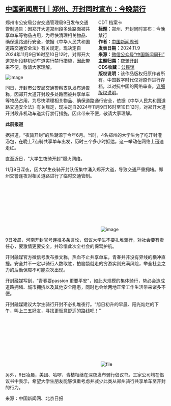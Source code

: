 <!--1731166304000-->
[中国新闻周刊｜郑州、开封同时宣布：今晚禁行](https://chinadigitaltimes.net/chinese/712923.html)
------

<div style="width:42%;float:right;padding-left:20px;"><div class="su-spoiler su-spoiler-style-fancy su-spoiler-icon-chevron-circle su-spoiler-closed" data-scroll-offset="0" data-anchor-in-url="no"><div class="su-spoiler-title" tabindex="0" role="button"><span class="su-spoiler-icon"></span>CDT 档案卡</div><div class="su-spoiler-content su-u-clearfix su-u-trim"><strong>标题：</strong>郑州、开封同时宣布：今晚禁行<br><strong>作者：</strong><a href="https://chinadigitaltimes.net/space/中国新闻周刊" target="_blank">中国新闻周刊</a><br><strong>发表日期：</strong>2024.11.9<br><strong>来源：</strong><a href="https://archive.ph/?url=https://mp.weixin.qq.com/s/gHn4Op8p6D-PFsUmqJ7G7Q" target="_blank">微信公众号“中国新闻周刊”</a><br><strong>主题归类：</strong><a href="https://chinadigitaltimes.net/space/夜骑开封" target="_blank">夜骑开封</a><br><strong>CDS收藏：</strong><a href="https://chinadigitaltimes.net/space/%E5%85%AC%E6%B0%91%E9%A6%86" target="_blank" rel="noopener">公民馆</a><br><strong>版权说明：</strong>该作品版权归原作者所有。中国数字时代仅对原作进行存档，以对抗中国的网络审查。<a href="https://chinadigitaltimes.net/chinese/copyright">详细版权说明</a>。</div></div></div><p>郑州市公安局公安交通管理局9日发布交通管制通告：因郑开大道郑州段多处路面被共享单车等物品占用，为尽快清理相关物品、确保道路通行安全，依据《中华人民共和国道路交通安全法》有关规定，现决定自2024年11月9日16时至10日12时，对郑开大道郑州段非机动车道实行禁行措施，因此带来不便，敬请大家理解。</p><p><img decoding="async" src="https://chinadigitaltimes.net/chinese/files/2024/11/post-712923-672f8060eae08.png" alt="image"></p><p>同日，开封市公安局交通警察支队发布通告称，因郑开大道开封段多处路面被共享单车等物品占用，为尽快清理相关物品、确保道路通行安全，依据《中华人民共和国道路交通安全法》有关规定，现决定自2024年11月9日16时至10日12时，对郑开大道开封段非机动车道实行禁行措施，因此带来不便，敬请大家理解。</p><p><strong>此前报道</strong></p><p>据报道，“夜骑开封”的热潮源于今年6月。当时，4名郑州的大学生为了吃开封灌汤包，在晚上7点骑共享单车出发，历时三个多小时抵达。这一举动在网络上迅速走红。</p><p>直至近日，“大学生夜骑开封”爆火网络。</p><p>11月8日深夜，因大学生夜骑开封队伍集中涌入郑开大道，导致交通严重拥堵。郑州交警连夜对相关道路进行了临时交通管制。</p><p><img decoding="async" src="data:image/svg+xml,%3Csvg%20xmlns='http://www.w3.org/2000/svg'%20viewBox='0%200%200%200'%3E%3C/svg%3E" alt="image" data-lazy-src="https://chinadigitaltimes.net/chinese/files/2024/11/post-712923-672f8060f3da4."><noscript><img decoding="async" src="https://chinadigitaltimes.net/chinese/files/2024/11/post-712923-672f8060f3da4." alt="image"></noscript></p><p>9日凌晨，河南开封官号连推多条言论，倡议大学生不要扎堆骑行，对社会要有责任心，要激情更要安全，并珍惜此次全社会的保驾护航。</p><p>开封融媒官方微信号发布推文称，热血不止共享单车，青春并非没有界线的横冲直撞。安全并不一定以骑行人数取胜，拍脑袋就走的穷游实则充满风险，举全社会之力的后勤保障不可能次次出现。</p><p>开封融媒写到，“青春要passion 更要平安”，如此大规模的集体骑行，势必会造成道路拥堵、城市拥挤以及其他安全隐患，同时也会给两地正常工作生活带来诸多不便。</p><p>开封融媒建议大学生骑行开封不必扎堆夜行。“旭日初升的早晨、阳光灿烂的下午，叫上三五好友，寻找更惬意舒适的路线吧！”</p><p><img decoding="async" src="data:image/svg+xml,%3Csvg%20xmlns='http://www.w3.org/2000/svg'%20viewBox='0%200%200%200'%3E%3C/svg%3E" alt="file" data-lazy-src="https://chinadigitaltimes.net/chinese/files/2024/11/image-1731165957183.png"><noscript><img decoding="async" src="https://chinadigitaltimes.net/chinese/files/2024/11/image-1731165957183.png" alt="file"></noscript></p><p>另外，9日凌晨，美团、哈啰、青桔相继在深夜发布骑行倡议书。三家公司均在倡议书中表示，希望大学生朋友能够慎重考虑并减少此类从郑州骑行共享单车至开封的行为。</p><p>来源：中国新闻网、北京日报</p><div class="addtoany_share_save_container addtoany_content addtoany_content_bottom"><div class="a2a_kit a2a_kit_size_32 addtoany_list" data-a2a-url="https://chinadigitaltimes.net/chinese/712923.html" data-a2a-title="中国新闻周刊｜郑州、开封同时宣布：今晚禁行"><a class="a2a_button_facebook" href="https://www.addtoany.com/add_to/facebook?linkurl=https%3A%2F%2Fchinadigitaltimes.net%2Fchinese%2F712923.html&amp;linkname=%E4%B8%AD%E5%9B%BD%E6%96%B0%E9%97%BB%E5%91%A8%E5%88%8A%EF%BD%9C%E9%83%91%E5%B7%9E%E3%80%81%E5%BC%80%E5%B0%81%E5%90%8C%E6%97%B6%E5%AE%A3%E5%B8%83%EF%BC%9A%E4%BB%8A%E6%99%9A%E7%A6%81%E8%A1%8C" title="Facebook" rel="nofollow noopener" target="_blank"></a><a class="a2a_button_twitter" href="https://www.addtoany.com/add_to/twitter?linkurl=https%3A%2F%2Fchinadigitaltimes.net%2Fchinese%2F712923.html&amp;linkname=%E4%B8%AD%E5%9B%BD%E6%96%B0%E9%97%BB%E5%91%A8%E5%88%8A%EF%BD%9C%E9%83%91%E5%B7%9E%E3%80%81%E5%BC%80%E5%B0%81%E5%90%8C%E6%97%B6%E5%AE%A3%E5%B8%83%EF%BC%9A%E4%BB%8A%E6%99%9A%E7%A6%81%E8%A1%8C" title="Twitter" rel="nofollow noopener" target="_blank"></a><a class="a2a_button_telegram" href="https://www.addtoany.com/add_to/telegram?linkurl=https%3A%2F%2Fchinadigitaltimes.net%2Fchinese%2F712923.html&amp;linkname=%E4%B8%AD%E5%9B%BD%E6%96%B0%E9%97%BB%E5%91%A8%E5%88%8A%EF%BD%9C%E9%83%91%E5%B7%9E%E3%80%81%E5%BC%80%E5%B0%81%E5%90%8C%E6%97%B6%E5%AE%A3%E5%B8%83%EF%BC%9A%E4%BB%8A%E6%99%9A%E7%A6%81%E8%A1%8C" title="Telegram" rel="nofollow noopener" target="_blank"></a><a class="a2a_button_reddit" href="https://www.addtoany.com/add_to/reddit?linkurl=https%3A%2F%2Fchinadigitaltimes.net%2Fchinese%2F712923.html&amp;linkname=%E4%B8%AD%E5%9B%BD%E6%96%B0%E9%97%BB%E5%91%A8%E5%88%8A%EF%BD%9C%E9%83%91%E5%B7%9E%E3%80%81%E5%BC%80%E5%B0%81%E5%90%8C%E6%97%B6%E5%AE%A3%E5%B8%83%EF%BC%9A%E4%BB%8A%E6%99%9A%E7%A6%81%E8%A1%8C" title="Reddit" rel="nofollow noopener" target="_blank"></a><a class="a2a_button_whatsapp" href="https://www.addtoany.com/add_to/whatsapp?linkurl=https%3A%2F%2Fchinadigitaltimes.net%2Fchinese%2F712923.html&amp;linkname=%E4%B8%AD%E5%9B%BD%E6%96%B0%E9%97%BB%E5%91%A8%E5%88%8A%EF%BD%9C%E9%83%91%E5%B7%9E%E3%80%81%E5%BC%80%E5%B0%81%E5%90%8C%E6%97%B6%E5%AE%A3%E5%B8%83%EF%BC%9A%E4%BB%8A%E6%99%9A%E7%A6%81%E8%A1%8C" title="WhatsApp" rel="nofollow noopener" target="_blank"></a><a class="a2a_button_email" href="https://www.addtoany.com/add_to/email?linkurl=https%3A%2F%2Fchinadigitaltimes.net%2Fchinese%2F712923.html&amp;linkname=%E4%B8%AD%E5%9B%BD%E6%96%B0%E9%97%BB%E5%91%A8%E5%88%8A%EF%BD%9C%E9%83%91%E5%B7%9E%E3%80%81%E5%BC%80%E5%B0%81%E5%90%8C%E6%97%B6%E5%AE%A3%E5%B8%83%EF%BC%9A%E4%BB%8A%E6%99%9A%E7%A6%81%E8%A1%8C" title="Email" rel="nofollow noopener" target="_blank"></a><a class="a2a_button_copy_link" href="https://www.addtoany.com/add_to/copy_link?linkurl=https%3A%2F%2Fchinadigitaltimes.net%2Fchinese%2F712923.html&amp;linkname=%E4%B8%AD%E5%9B%BD%E6%96%B0%E9%97%BB%E5%91%A8%E5%88%8A%EF%BD%9C%E9%83%91%E5%B7%9E%E3%80%81%E5%BC%80%E5%B0%81%E5%90%8C%E6%97%B6%E5%AE%A3%E5%B8%83%EF%BC%9A%E4%BB%8A%E6%99%9A%E7%A6%81%E8%A1%8C" title="Copy Link" rel="nofollow noopener" target="_blank"></a><a class="a2a_dd addtoany_share_save addtoany_share" href="https://www.addtoany.com/share"></a></div></div>

